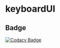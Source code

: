 # keyboardUI

## Badge
[![Codacy Badge](https://app.codacy.com/project/badge/Grade/9e337cff475b4e00ac77817df0cefb95)](https://app.codacy.com/gh/ishi720/keyboardUI/dashboard?utm_source=gh&utm_medium=referral&utm_content=&utm_campaign=Badge_grade)
